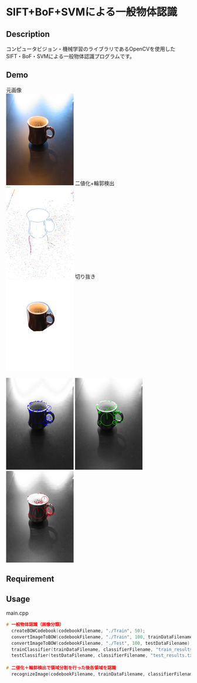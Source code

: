 SIFT+BoF+SVMによる一般物体認識
====

## Description
コンピュータビジョン・機械学習のライブラリであるOpenCVを使用した
SIFT・BoF・SVMによる一般物体認識プログラムです。

## Demo
元画像  
![Original Image](/examples/frame_0.png)
二値化+輪郭検出  
![Original Image](/examples/frame_0_contours.png)
切り抜き  
![Original Image](/examples/frame_0_0_cup.png)



![Original Image](/examples/frame_0_0_SIFT_B.png)
![Original Image](/examples/frame_0_0_SIFT_G.png)
![Original Image](/examples/frame_0_0_SIFT_R.png)

## Requirement

## Usage
main.cpp
```cpp
# 一般物体認識（画像分類）
  createBOWCodebook(codebookFilename, "./Train", 50);
  convertImageToBOW(codebookFilename, "./Train", 100, trainDataFilename);
  convertImageToBOW(codebookFilename, "./Test", 100, testDataFilename);
  trainClassifier(trainDataFilename, classifierFilename, "train_results.txt");
  testClassifier(testDataFilename, classifierFilename, "test_results.txt");

# 二値化＋輪郭検出で領域分割を行った後各領域を認識
  recognizeImage(codebookFilename, trainDataFilename, classifierFilename, image, false);
```
